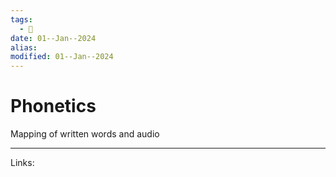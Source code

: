 ```yaml
---
tags:
  - 🌱
date: 01--Jan--2024
alias: 
modified: 01--Jan--2024
---
```

# Phonetics
Mapping of written words and audio

---
Links:
